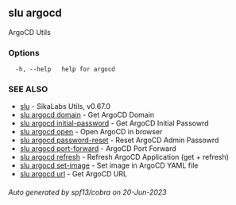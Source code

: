 ## slu argocd

ArgoCD Utils

### Options

```
  -h, --help   help for argocd
```

### SEE ALSO

* [slu](slu.md)	 - SikaLabs Utils, v0.67.0
* [slu argocd domain](slu_argocd_domain.md)	 - Get ArgoCD Domain
* [slu argocd initial-password](slu_argocd_initial-password.md)	 - Get ArgoCD Initial Passowrd
* [slu argocd open](slu_argocd_open.md)	 - Open ArgoCD in browser
* [slu argocd password-reset](slu_argocd_password-reset.md)	 - Reset ArgoCD Admin Passowrd
* [slu argocd port-forward](slu_argocd_port-forward.md)	 - ArgoCD Port Forward
* [slu argocd refresh](slu_argocd_refresh.md)	 - Refresh ArgoCD Application (get + refresh)
* [slu argocd set-image](slu_argocd_set-image.md)	 - Set image in ArgoCD YAML file
* [slu argocd url](slu_argocd_url.md)	 - Get ArgoCD URL

###### Auto generated by spf13/cobra on 20-Jun-2023
